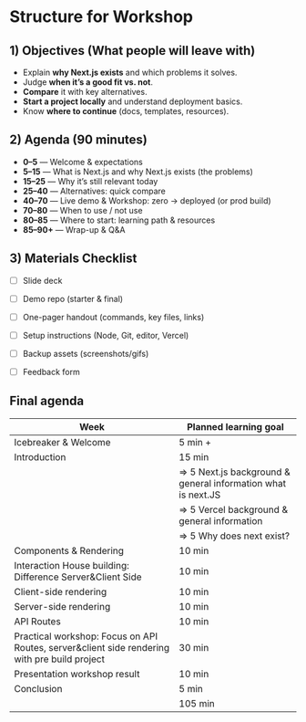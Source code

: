 # Structure for Workshop
## 1) Objectives (What people will leave with)
- Explain **why Next.js exists** and which problems it solves.
- Judge **when it’s a good fit vs. not**.
- **Compare** it with key alternatives.
- **Start a project locally** and understand deployment basics.
- Know **where to continue** (docs, templates, resources).

## 2) Agenda (90 minutes)
- **0–5** — Welcome & expectations
- **5–15** — What is Next.js and why Next.js exists (the problems)
- **15–25** — Why it’s still relevant today
- **25–40** — Alternatives: quick compare
- **40–70** — Live demo & Workshop: zero → deployed (or prod build)
- **70–80** — When to use / not use
- **80–85** — Where to start: learning path & resources
- **85–90+** — Wrap-up & Q&A

## 3) Materials Checklist
- [ ] Slide deck  
- [ ] Demo repo (starter & final)  
- [ ] One-pager handout (commands, key files, links)  
- [ ] Setup instructions (Node, Git, editor, Vercel)  
- [ ] Backup assets (screenshots/gifs)  
- [ ] Feedback form




## Final agenda


| Week | Planned learning goal |
| -------- | -------- |
| <div id=""> Icebreaker & Welcome </div> | 5 min + |  
| <div id=""> Introduction </div> | 15 min |
| <div id="">  </div> | => 5 Next.js background & general information what is next.JS |
| <div id="">  </div> | => 5 Vercel background & general information |
| <div id="">  </div> | => 5 Why does next exist? |
| <div id=""> Components & Rendering </div> |10 min |
| <div id=""> Interaction House building: Difference Server&Client Side </div> | 10 min |
| <div id=""> Client-side rendering </div> | 10 min |
| <div id=""> Server-side rendering </div> | 10 min |
| <div id=""> API Routes </div> | 10 min |
| <div id=""> Practical workshop: Focus on API Routes, server&client side rendering with pre build project </div> |30 min  |
| <div id=""> Presentation workshop result </div> | 10 min |
| <div id=""> Conclusion </div> | 5 min |
| <div id="">  </div> | 105 min |

